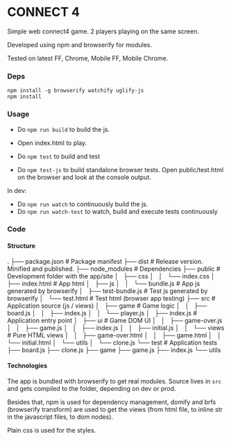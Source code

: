 
CONNECT 4
=========

Simple web connect4 game. 2 players playing on the same screen.

Developed using npm and browserify for modules.

Tested on latest FF, Chrome, Mobile FF, Mobile Chrome.

### Deps

```
npm install -g browserify watchify uglify-js
npm install
```

### Usage

* Do `npm run build` to build the js.
* Open index.html to play.

* Do `npm test` to build and test

* Do `npm test-js` to build standalone browser tests. Open public/test.html on
  the browser and look at the console output.

In dev:

* Do `npm run watch` to continuously build the js.
* Do `npm run watch-test` to watch, build and execute tests continuously

### Code

#### Structure

  .
  ├── package.json  # Package manifest
  ├── dist  # Release version. Minified and published.
  ├── node_modules # Dependencies
  ├── public # Development folder with the app/site
  │   ├── css
  │   │   └── index.css
  │   ├── index.html # App html
  │   ├── js
  │   │   └── bundle.js # App js generated by browserify
  │   ├── test-bundle.js # Test js generated by browserify
  │   └── test.html # Test html (browser app testing)
  ├── src # Application source (js / views)
  │   ├── game # Game logic
  │   │   ├── board.js
  │   │   ├── index.js
  │   │   └── player.js
  │   ├── index.js # Application entry point
  │   ├── ui # Game DOM UI
  │   │   ├── game-over.js
  │   │   ├── game.js
  │   │   ├── index.js
  │   │   ├── initial.js
  │   │   └── views # Pure HTML views
  │   │       ├── game-over.html
  │   │       ├── game.html
  │   │       └── initial.html
  │   └── utils
  │       └── clone.js
  └── test # Application tests
      ├── board.js
      ├── clone.js
      ├── game
      ├── game.js
      ├── index.js
      └── utils

#### Technologies

The app is bundled with browserify to get real modules. Source lives in `src`
and gets compiled to the folder, depending on dev or prod.

Besides that, npm is used for dependency management, domify and brfs
(browserify transform) are used to get the views (from html file, to inline str
in the javascript files, to dom nodes).

Plain css is used for the styles.

